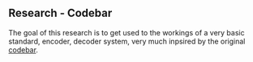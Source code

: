 ## Research - Codebar

The goal of this research is to get used to the workings of a very basic standard, encoder, decoder system, very much inpsired by the original [codebar](https://en.wikipedia.org/wiki/Codabar).

